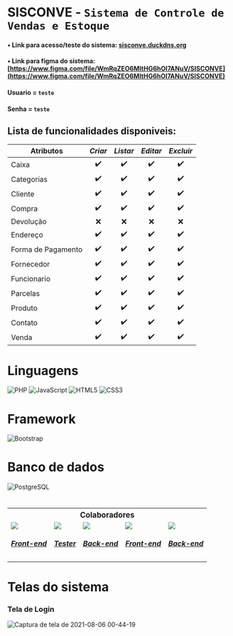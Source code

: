 # SISCONVE - `Sistema de Controle de Vendas e Estoque`

#### • Link para acesso/teste do sistema: [sisconve.duckdns.org](http://sisconve.duckdns.org)
#### • Link para figma do sistema: [https://www.figma.com/file/WmRqZEO6MItHG6hOI7ANuV/SISCONVE](https://www.figma.com/file/WmRqZEO6MItHG6hOI7ANuV/SISCONVE)
#### Usuario = `teste`
#### Senha = `teste`

## Lista de funcionalidades disponiveis:

|      Atributos     | _Criar_ | _Listar_ | _Editar_ | _Excluir_ |
| ------------------ |:-------:|:--------:|:--------:|:---------:|
| Caixa              |    ✔️    |    ✔️    |     ✔️    |     ✔️     |
| Categorias         |    ✔️    |    ✔️     |     ✔️    |     ✔️     |
| Cliente            |    ✔️    |    ✔️     |     ✔️    |     ✔️     |
| Compra             |    ✔️    |    ✔️     |     ✔️    |     ✔️     |
| Devolução          |    ❌    |    ❌     |     ❌    |     ❌     |
| Endereço           |    ✔️    |    ✔️     |     ✔️    |     ✔️     |
| Forma de Pagamento |    ✔️    |    ✔️     |     ✔️    |     ✔️     |
| Fornecedor         |    ✔️    |    ✔️     |     ✔️    |     ✔️     |
| Funcionario        |    ✔️    |    ✔️     |     ✔️    |     ✔️     |
| Parcelas           |    ✔️    |    ✔️     |     ✔️    |     ✔️     |
| Produto            |    ✔️    |    ✔️     |     ✔️    |     ✔️     |
| Contato            |    ✔️    |    ✔️     |     ✔️    |     ✔️     |
| Venda              |    ✔️    |    ✔️     |     ✔️    |     ✔️     |


# Linguagens
![PHP](https://img.shields.io/badge/PHP-777BB4?style=for-the-badge&logo=php&logoColor=white)
![JavaScript](https://img.shields.io/badge/JavaScript-323330?style=for-the-badge&logo=javascript&logoColor=F7DF1E)
![HTML5](https://img.shields.io/badge/HTML5-E34F26?style=for-the-badge&logo=html5&logoColor=white)
![CSS3](https://img.shields.io/badge/CSS-1572B6?style=for-the-badge&logo=css3&logoColor=white)

# Framework
![Bootstrap](https://img.shields.io/badge/Bootstrap-563D7C?style=for-the-badge&logo=bootstrap&logoColor=white)

# Banco de dados
![PostgreSQL](https://img.shields.io/badge/PostgreSQL-316192?style=for-the-badge&logo=postgresql&logoColor=white)

# 

<table aling="center">
    <tr>
        <th colspan="5" style="text-align: center; font-size: 17px">
            Colaboradores
        </th>
    </tr>
    <tr >
        <td>
            <a target="_blank" href="https://github.com/netosep">
                <img src="https://github.com/netosep.png?size=70">
                <h5>Front-end</h5>
            </a>
        </td>
        <td>
            <a target="_blank" href="https://github.com/cleitondcarmo">
                <img src="https://github.com/cleitondcarmo.png?size=70">
                <h5>Tester</h5>
            </a>
        </td>
        <td>
            <a target="_blank" href="https://github.com/joaomarcosns">
                <img src="https://github.com/joaomarcosns.png?size=70">
                <h5>Back-end</h5>
            </a>
        </td>
        <td>
            <a target="_blank" href="https://github.com/lauf8">
                <img src="https://github.com/lauf8.png?size=70">
                <h5>Front-end</h5>
            </a>
        </td>
        <td>
            <a target="_blank" href="https://github.com/JacoRochadev">
                <img src="https://github.com/JacoRochadev.png?size=70">
                <h5>Back-end</h5>
            </a>
        </td>
    </tr>
</table>

# Telas do sistema
### Tela de Login
![Captura de tela de 2021-08-06 00-44-19](https://user-images.githubusercontent.com/69218604/128452998-a1724cd7-b93c-4734-b37c-f26ac797b5fe.png)




